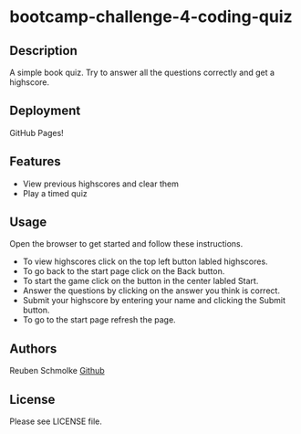 # bootcamp-challenge-4-coding-quiz

## Description

A simple book quiz. Try to answer all the questions correctly and get a highscore.

## Deployment

GitHub Pages!

## Features

* View previous highscores and clear them
* Play a timed quiz

## Usage

Open the browser to get started and follow these instructions.
* To view highscores click on the top left button labled highscores.
* To go back to the start page click on the Back button.
* To start the game click on the button in the center labled Start.
* Answer the questions by clicking on the answer you think is correct.
* Submit your highscore by entering your name and clicking the Submit button.
* To go to the start page refresh the page.

## Authors

Reuben Schmolke [Github](https://github.com/RoobyDoobster)

## License

Please see LICENSE file.